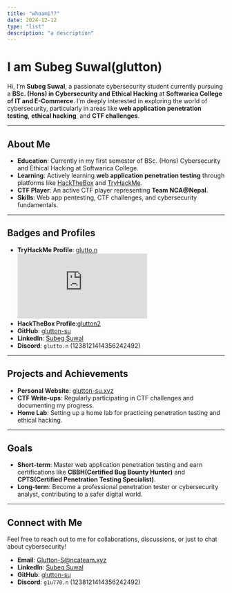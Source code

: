 ```yaml
---
title: "whoami??"
date: 2024-12-12
type: "list"
description: "a description"
---
```




# I am Subeg Suwal(glutton)

Hi, I’m **Subeg Suwal**, a passionate cybersecurity student currently pursuing a **BSc. (Hons) in Cybersecurity and Ethical Hacking** at **Softwarica College of IT and E-Commerce**. I’m deeply interested in exploring the world of cybersecurity, particularly in areas like **web application penetration testing**, **ethical hacking**, and **CTF challenges**.

---

## **About Me**

- **Education**: Currently in my first semester of BSc. (Hons) Cybersecurity and Ethical Hacking at Softwarica College.
- **Learning**: Actively learning **web application penetration testing** through platforms like [HackTheBox](https://www.hackthebox.com/) and [TryHackMe](https://tryhackme.com/).
- **CTF Player**: An active CTF player representing **Team NCA@Nepal**.
- **Skills**: Web app pentesting, CTF challenges, and cybersecurity fundamentals.

---

## **Badges and Profiles**

- **TryHackMe Profile**: [glutto.n](https://tryhackme.com/r/p/glutto.n)  
  <iframe src="https://tryhackme.com/api/v2/badges/public-profile?userPublicId=3691344" style='border:none;'></iframe>
- **HackTheBox Profile**:[glutton2](https://app.hackthebox.com/profile/2159654)
- **GitHub**: [glutton-su](https://github.com/glutton-su)
- **LinkedIn**: [Subeg Suwal](https://www.linkedin.com/in/subeg-suwal-252747312/)
- **Discord**: `glutto.n` (1238121414356242492)

---

## **Projects and Achievements**

- **Personal Website**: [glutton-su.xyz](https://glutton-su.xyz/)
- **CTF Write-ups**: Regularly participating in CTF challenges and documenting my progress.
- **Home Lab**: Setting up a home lab for practicing penetration testing and ethical hacking.

---

## **Goals**

- **Short-term**: Master web application penetration testing and earn certifications like **CBBH(Certified Bug Bounty Hunter)** and **CPTS(Certified Penetration Testing Specialist)**.
- **Long-term**: Become a professional penetration tester or cybersecurity analyst, contributing to a safer digital world.

---

## **Connect with Me**

Feel free to reach out to me for collaborations, discussions, or just to chat about cybersecurity!

- **Email**: Glutton-S@ncateam.xyz
- **LinkedIn**: [Subeg Suwal](https://www.linkedin.com/in/subeg-suwal-252747312/)
- **GitHub**: [glutton-su](https://github.com/glutton-su)
- **Discord**: `g1u770.n` (1238121414356242492)
